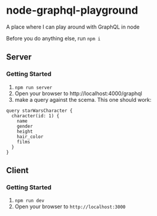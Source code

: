 # node-graphql-playground
A place where I can play around with GraphQL in node

Before you do anything else, run `npm i`

## Server

### Getting Started
1. `npm run server`
1. Open your browser to http://localhost:4000/graphql
1. make a query against the scema.  This one should work:
```
query starWarsCharacter {
  character(id: 1) {
    name
    gender
    height
    hair_color
    films
  }
}
```

## Client

### Getting Started

1. `npm run dev`
1. Open your browser to `http://localhost:3000`